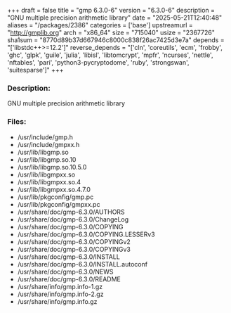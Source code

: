 +++
draft = false
title = "gmp 6.3.0-6"
version = "6.3.0-6"
description = "GNU multiple precision arithmetic library"
date = "2025-05-21T12:40:48"
aliases = "/packages/2386"
categories = ['base']
upstreamurl = "http://gmplib.org"
arch = "x86_64"
size = "715040"
usize = "2367726"
sha1sum = "8770d89b37d667946c8000c838f26ac7425d3e7a"
depends = "['libstdc++>=12.2']"
reverse_depends = "['cln', 'coreutils', 'ecm', 'frobby', 'ghc', 'glpk', 'guile', 'julia', 'libisl', 'libtomcrypt', 'mpfr', 'ncurses', 'nettle', 'nftables', 'pari', 'python3-pycryptodome', 'ruby', 'strongswan', 'suitesparse']"
+++
### Description: 
GNU multiple precision arithmetic library

### Files: 
* /usr/include/gmp.h
* /usr/include/gmpxx.h
* /usr/lib/libgmp.so
* /usr/lib/libgmp.so.10
* /usr/lib/libgmp.so.10.5.0
* /usr/lib/libgmpxx.so
* /usr/lib/libgmpxx.so.4
* /usr/lib/libgmpxx.so.4.7.0
* /usr/lib/pkgconfig/gmp.pc
* /usr/lib/pkgconfig/gmpxx.pc
* /usr/share/doc/gmp-6.3.0/AUTHORS
* /usr/share/doc/gmp-6.3.0/ChangeLog
* /usr/share/doc/gmp-6.3.0/COPYING
* /usr/share/doc/gmp-6.3.0/COPYING.LESSERv3
* /usr/share/doc/gmp-6.3.0/COPYINGv2
* /usr/share/doc/gmp-6.3.0/COPYINGv3
* /usr/share/doc/gmp-6.3.0/INSTALL
* /usr/share/doc/gmp-6.3.0/INSTALL.autoconf
* /usr/share/doc/gmp-6.3.0/NEWS
* /usr/share/doc/gmp-6.3.0/README
* /usr/share/info/gmp.info-1.gz
* /usr/share/info/gmp.info-2.gz
* /usr/share/info/gmp.info.gz
